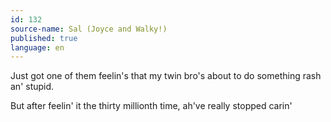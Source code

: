 ```yaml
---
id: 132
source-name: Sal (Joyce and Walky!)
published: true
language: en
---
```

Just got one of them feelin's that my twin bro's about to do something rash an' stupid.

But after feelin' it the thirty millionth time, ah've really stopped carin'
